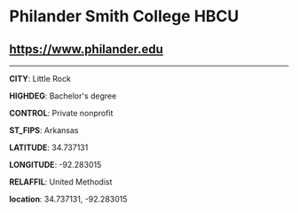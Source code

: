 # Philander Smith College HBCU
## <https://www.philander.edu>
---
**CITY**: Little Rock

**HIGHDEG**: Bachelor's degree

**CONTROL**: Private nonprofit

**ST_FIPS**: Arkansas

**LATITUDE**: 34.737131

**LONGITUDE**: -92.283015

**RELAFFIL**: United Methodist

**location**: 34.737131, -92.283015